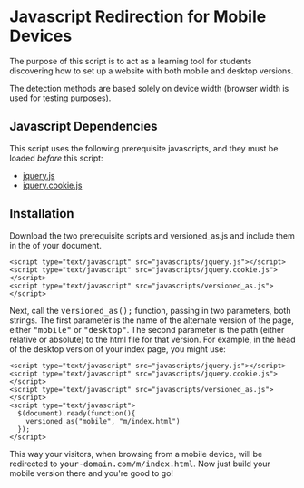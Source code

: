 # Javascript Redirection for Mobile Devices

The purpose of this script is to act as a learning tool for students discovering how to set up a website with both mobile and desktop versions.

The detection methods are based solely on device width (browser width is used for testing purposes).

## Javascript Dependencies

This script uses the following prerequisite javascripts, and they must be loaded *before* this script:

- [jquery.js](https://github.com/jquery/jquery)
- [jquery.cookie.js](https://github.com/carhartl/jquery-cookie)

## Installation

Download the two prerequisite scripts and versioned_as.js and include them in the <tt><head></tt> of your document.


    <script type="text/javascript" src="javascripts/jquery.js"></script>
    <script type="text/javascript" src="javascripts/jquery.cookie.js"></script>
    <script type="text/javascript" src="javascripts/versioned_as.js"></script>


Next, call the <tt>versioned_as();</tt> function, passing in two parameters, both strings. The first parameter is the name of the alternate version of the page, either <tt>"mobile"</tt> or <tt>"desktop"</tt>. The second parameter is the path (either relative or absolute) to the html file for that version. For example, in the head of the desktop version of your index page, you might use:


    <script type="text/javascript" src="javascripts/jquery.js"></script>
    <script type="text/javascript" src="javascripts/jquery.cookie.js"></script>
    <script type="text/javascript" src="javascripts/versioned_as.js"></script>
    <script type="text/javascript">
      $(document).ready(function(){
        versioned_as("mobile", "m/index.html")
      });
    </script>


This way your visitors, when browsing from a mobile device, will be redirected to <tt>your-domain.com/m/index.html</tt>. Now just build your mobile version there and you're good to go!
